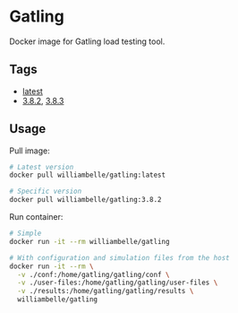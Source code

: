# Gatling

Docker image for Gatling load testing tool.

## Tags

- [latest](https://github.com/williambelle/docker-gatling/blob/3e039c7fa611d0c467d065f5ab5f62761d3a0692/ubuntu/Dockerfile)
- [3.8.2][3.8.2], [3.8.3][3.8.3]

## Usage

Pull image:

```sh
# Latest version
docker pull williambelle/gatling:latest

# Specific version
docker pull williambelle/gatling:3.8.2
```

Run container:

```sh
# Simple
docker run -it --rm williambelle/gatling

# With configuration and simulation files from the host
docker run -it --rm \
  -v ./conf:/home/gatling/gatling/conf \
  -v ./user-files:/home/gatling/gatling/user-files \
  -v ./results:/home/gatling/gatling/results \
  williambelle/gatling
```

[latest]: https://github.com/williambelle/docker-gatling/blob/3e039c7fa611d0c467d065f5ab5f62761d3a0692/ubuntu/Dockerfile
[3.8.3]: https://github.com/williambelle/docker-gatling/blob/16109ccdc5bd7341d09c4c85d98a902a22e63766/ubuntu/Dockerfile
[3.8.2]: https://github.com/williambelle/docker-gatling/blob/3e039c7fa611d0c467d065f5ab5f62761d3a0692/ubuntu/Dockerfile
